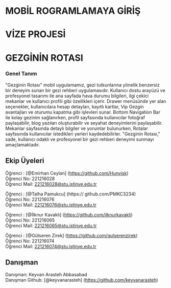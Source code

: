 # MOBİL ROGRAMLAMAYA GİRİŞ

# VİZE PROJESİ

# GEZGİNİN ROTASI

### Genel Tanım

"Gezginin Rotası" mobil uygulamamız, gezi tutkunlarına yönelik benzersiz bir deneyim sunan bir gezi rehberi uygulamasıdır. Kullanıcı dostu arayüzü ve profesyonel tasarımı ile ana sayfada hava durumu bilgileri, ilgi çekici mekanlar ve kullanıcı profili gibi özellikleri içerir. Drawer menüsünde yer alan seçenekler, kullanıcılara hesap detayları, kayıtlı kartlar, Vip Gezgin avantajları ve oturumu kapatma gibi işlevleri sunar. Bottom Navigation Bar ile kolay gezinim sağlanırken, profil sayfasında kullanıcılar fotoğraf paylaşabilir, blog yazıları oluşturabilir ve seyahat deneyimlerini paylaşabilir. Mekanlar sayfasında detaylı bilgiler ve yorumlar bulunurken, Rotalar sayfasında kullanıcılar istedikleri yerleri kaydedebilirler. "Gezginin Rotası," sade, kullanıcı odaklı ve profesyonel bir gezi rehberi deneyimi sunmayı amaçlamaktadır.

## Ekip Üyeleri

Öğrenci : [@Emirhan Ceylan]	(https://github.com/Hunvisk) 
<br>
Öğrenci No: 221216028
<br>
Öğrenci Mail: 221216028@stu.istinye.edu.tr
<br>

 Öğrenci : [@Talha Pamukcu]	(https:// github.com/PMKC3234)
 <br>
Öğrenci No: 221216076
<br>
Öğrenci Mail: 221216076@stu.istinye.edu.tr
<br>

Öğrenci : [@İlknur Kavaklı]	(https://github.com/ilknurkavakli) 
<br>
Öğrenci No: 221216065
<br>
Öğrenci Mail: 221216065@stu.istinye.edu.tr
<br>

Öğrenci : [@Gülseren Zirek]	(https://github.com/gulserenzirek) 
<br>
Öğrenci No: 221216074
<br>
Öğrenci Mail: 221216074@stu.istinye.edu.tr
<br>


## Danışman
Danışman: Keyvan Arasteh Abbasabad
<br>
Danışman Github: [@keyvanarasteh]	(https://github.com/keyvanarasteh)
<br>








